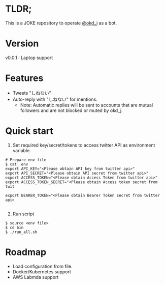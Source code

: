# TLDR;
This is a JOKE repository to operate [@okd_j](https://twitter.com/okd_j) as a bot.

# Version
v0.0.1 : Laptop support

# Features
* Tweets "しねない"
* Auto-reply with "しねない" for mentions.
  * Note: Automatic replies will be sent to accounts that are mutual followers and are not blocked or muted by okd_j.

# Quick start
1. Set required key/secret/tokens to access twitter API as environment variable.
```
# Prepare env file
$ cat .env
export API_KEY="<Please obtain API key from twitter api>"
export API_SECRET="<Please obtain API secret from twitter api>"
export ACCESS_TOKEN="<Please obtain Access Token from twitter api>"
export ACCESS_TOKEN_SECRET="<Please obtain Access token secret from twit

export BEARER_TOKEN="<Please obtain Bearer Token secret from twitter api>


```

2. Run script
```
$ source <env file>
$ cd bin
$ ./run_all.sh
```

# Roadmap
* Load configuration from file.
* Docker/Kubernetes support
* AWS Labmda support
